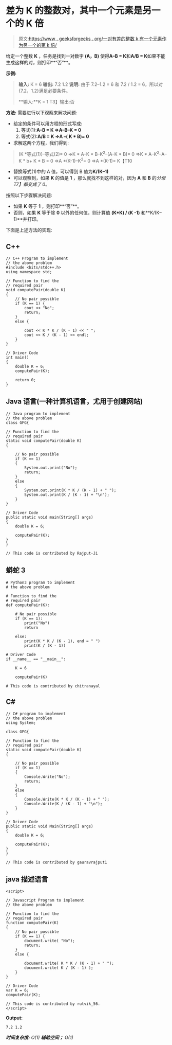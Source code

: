 # 差为 K 的整数对，其中一个元素是另一个的 K 倍

> 原文:[https://www . geeksforgeeks . org/一对有差的整数 k 有一个元素作为另一个的第 k 倍/](https://www.geeksforgeeks.org/pair-of-integers-with-difference-k-having-an-element-as-the-k-th-multiple-of-the-other/)

给定一个整数 **K** ，任务是找到一对数字 **(A，B)** 使得**A–B = K**和**A/B = K**如果不能生成这样的对，则打印**“否”**。

**示例:**

> **输入:** K = 6
> **输出:** 7.2 1.2
> **说明:**
> 由于 7.2–1.2 = 6 和 7.2 / 1.2 = 6，所以对{7.2，1.2}满足必要条件。
> 
> **输入:**K = 1
> T3】输出:否

**方法:**
需要进行以下观察来解决问题:

*   给定的条件可以用方程的形式写成:
    1.  等式(1):**A–B = K =>A–B–K = 0**
    2.  等式(2):**A/B = K =>A –( K * B)= 0**
*   求解这两个方程，我们得到:

> (K *等式(1))–等式(2)= 0
> =>K * A–K * B–K<sup>2</sup>–(A–K * B)= 0
> =>K * A–K<sup>2</sup>–A–K * b+ K * B = 0
> =>A *(K-1)–K<sup>2</sup>= 0
> =>A *(K-1)= K【T10

*   替换等式(1)中的 A 值，可以得到 B 值为**K/(K–1)**
*   可以观察到，如果 **K** 的值是 **1** ，那么就找不到这样的对，因为 **A** 和 **B** 的*分母 T7】都变成了 0。*

按照以下步骤解决问题:

*   如果 **K** 等于 **1** ，则打印**“否”**。
*   否则，如果 **K** 等于除 **0** 以外的任何值，则计算值 **(K*K) / (K -1)** 和**K/(K–1)**并打印。

下面是上述方法的实现:

## C++

```
// C++ Program to implement
// the above problem
#include <bits/stdc++.h>
using namespace std;

// Function to find the
// required pair
void computePair(double K)
{
    // No pair possible
    if (K == 1) {
        cout << "No";
        return;
    }
    else {

        cout << K * K / (K - 1) << " ";
        cout << K / (K - 1) << endl;
    }
}

// Driver Code
int main()
{
    double K = 6;
    computePair(K);

    return 0;
}
```

## Java 语言(一种计算机语言，尤用于创建网站)

```
// Java program to implement
// the above problem
class GFG{

// Function to find the
// required pair
static void computePair(double K)
{

    // No pair possible
    if (K == 1)
    {
        System.out.print("No");
        return;
    }
    else
    {
        System.out.print(K * K / (K - 1) + " ");
        System.out.print(K / (K - 1) + "\n");
    }
}

// Driver Code
public static void main(String[] args)
{
    double K = 6;

    computePair(K);
}
}

// This code is contributed by Rajput-Ji
```

## 蟒蛇 3

```
# Python3 program to implement
# the above problem

# Function to find the
# required pair
def computePair(K):

    # No pair possible
    if (K == 1):
        print("No")
        return

    else:
        print(K * K / (K - 1), end = " ")
        print(K / (K - 1))

# Driver Code
if __name__ == "__main__":

    K = 6

    computePair(K)

# This code is contributed by chitranayal
```

## C#

```
// C# program to implement
// the above problem
using System;

class GFG{

// Function to find the
// required pair
static void computePair(double K)
{

    // No pair possible
    if (K == 1)
    {
        Console.Write("No");
        return;
    }
    else
    {
        Console.Write(K * K / (K - 1) + " ");
        Console.Write(K / (K - 1) + "\n");
    }
}

// Driver Code
public static void Main(String[] args)
{
    double K = 6;

    computePair(K);
}
}

// This code is contributed by gauravrajput1
```

## java 描述语言

```
<script>

// Javascript Program to implement
// the above problem

// Function to find the
// required pair
function computePair(K)
{
    // No pair possible
    if (K == 1) {
        document.write( "No");
        return;
    }
    else {

        document.write( K * K / (K - 1) + " ");
        document.write( K / (K - 1) );
    }
}

// Driver Code
var K = 6;
computePair(K);

// This code is contributed by rutvik_56.
</script>
```

**Output:** 

```
7.2 1.2
```

***时间复杂度:** O(1)*
***辅助空间；** O(1)*